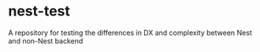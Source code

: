 # nest-test
A repository for testing the differences in DX and complexity between Nest and non-Nest backend
